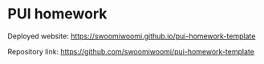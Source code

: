# PUI homework

Deployed website: https://swoomiwoomi.github.io/pui-homework-template

Repository link: https://github.com/swoomiwoomi/pui-homework-template
